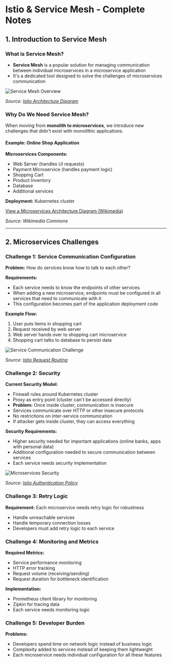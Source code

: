 # Istio & Service Mesh - Complete Notes

## 1. Introduction to Service Mesh

### What is Service Mesh?
- **Service Mesh** is a popular solution for managing communication between individual microservices in a microservice application
- It's a dedicated tool designed to solve the challenges of microservices communication

![Service Mesh Overview](https://istio.io/latest/docs/ops/deployment/architecture/arch.svg)

*Source: [Istio Architecture Diagram](https://istio.io/latest/docs/ops/deployment/architecture/)*

### Why Do We Need Service Mesh?

When moving from **monolith to microservices**, we introduce new challenges that didn't exist with monolithic applications.

#### Example: Online Shop Application
**Microservices Components:**
- Web Server (handles UI requests)
- Payment Microservice (handles payment logic)
- Shopping Cart
- Product Inventory
- Database
- Additional services

**Deployment:** Kubernetes cluster

[View a Microservices Architecture Diagram (Wikimedia)](https://commons.wikimedia.org/wiki/File:Microservices.svg)

*Source: Wikimedia Commons*

---

## 2. Microservices Challenges

### Challenge 1: Service Communication Configuration
**Problem:** How do services know how to talk to each other?

**Requirements:**
- Each service needs to know the endpoints of other services
- When adding a new microservice, endpoints must be configured in all services that need to communicate with it
- This configuration becomes part of the application deployment code

**Example Flow:**
1. User puts items in shopping cart
2. Request received by web server
3. Web server hands over to shopping cart microservice
4. Shopping cart talks to database to persist data

![Service Communication Challenge](https://istio.io/latest/docs/tasks/traffic-management/request-routing/overview.svg)

*Source: [Istio Request Routing](https://istio.io/latest/docs/tasks/traffic-management/request-routing/)*

### Challenge 2: Security
**Current Security Model:**
- Firewall rules around Kubernetes cluster
- Proxy as entry point (cluster can't be accessed directly)
- **Problem:** Once inside cluster, communication is insecure
- Services communicate over HTTP or other insecure protocols
- No restrictions on inter-service communication
- If attacker gets inside cluster, they can access everything

**Security Requirements:**
- Higher security needed for important applications (online banks, apps with personal data)
- Additional configuration needed to secure communication between services
- Each service needs security implementation

![Microservices Security](https://istio.io/latest/docs/tasks/security/authentication/authn-policy/overview.svg)

*Source: [Istio Authentication Policy](https://istio.io/latest/docs/tasks/security/authentication/authn-policy/)*

### Challenge 3: Retry Logic
**Requirement:** Each microservice needs retry logic for robustness
- Handle unreachable services
- Handle temporary connection losses
- Developers must add retry logic to each service

### Challenge 4: Monitoring and Metrics
**Required Metrics:**
- Service performance monitoring
- HTTP error tracking
- Request volume (receiving/sending)
- Request duration for bottleneck identification

**Implementation:**
- Prometheus client library for monitoring
- Zipkin for tracing data
- Each service needs monitoring logic

### Challenge 5: Developer Burden
**Problems:**
- Developers spend time on network logic instead of business logic
- Complexity added to services instead of keeping them lightweight
- Each microservice needs individual configuration for all these features 